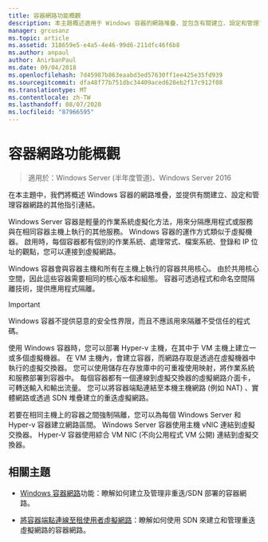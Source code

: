 ```yaml
---
title: 容器網路功能概觀
description: 本主題概述適用于 Windows 容器的網路堆疊，並包含有關建立、設定和管理容器網路的其他指引連結。
manager: grcusanz
ms.topic: article
ms.assetid: 318659e5-e4a5-4e46-99d6-211dfc46f6b8
ms.author: anpaul
author: AnirbanPaul
ms.date: 09/04/2018
ms.openlocfilehash: 7d45987b863eaabd3ed57630ff1ee425e35fd939
ms.sourcegitcommit: dfa48f77b751dbc34409aced628eb2f17c912f08
ms.translationtype: MT
ms.contentlocale: zh-TW
ms.lasthandoff: 08/07/2020
ms.locfileid: "87966595"
---
```

# <a name="container-networking-overview"></a>容器網路功能概觀

>適用於：Windows Server (半年度管道)、Windows Server 2016

在本主題中，我們將概述 Windows 容器的網路堆疊，並提供有關建立、設定和管理容器網路的其他指引連結。

Windows Server 容器是輕量的作業系統虛擬化方法，用來分隔應用程式或服務與在相同容器主機上執行的其他服務。 Windows 容器的運作方式類似于虛擬機器。 啟用時，每個容器都有個別的作業系統、處理常式、檔案系統、登錄和 IP 位址的觀點，您可以連接到虛擬網路。

Windows 容器會與容器主機和所有在主機上執行的容器共用核心。 由於共用核心空間，因此這些容器需要相同的核心版本和組態。 容器可透過程式和命名空間隔離技術，提供應用程式隔離。

>[!IMPORTANT]
>Windows 容器不提供惡意的安全性界限，而且不應該用來隔離不受信任的程式碼。

使用 Windows 容器時，您可以部署 Hyper-v 主機，在其中于 VM 主機上建立一或多個虛擬機器。 在 VM 主機內，會建立容器，而網路存取是透過在虛擬機器中執行的虛擬交換器。 您可以使用儲存在存放庫中的可重複使用映射，將作業系統和服務部署到容器中。 每個容器都有一個連線到虛擬交換器的虛擬網路介面卡，可轉送輸入和輸出流量。 您可以將容器端點連結至本機主機網路 (例如 NAT) 、實體網路或透過 SDN 堆疊建立的重迭虛擬網路。

若要在相同主機上的容器之間強制隔離，您可以為每個 Windows Server 和 Hyper-v 容器建立網路區間。 Windows Server 容器使用主機 vNIC 連結到虛擬交換器。 Hyper-V 容器使用綜合 VM NIC (不向公用程式 VM 公開) 連結到虛擬交換器。

## <a name="related-topics"></a>相關主題

- [Windows 容器網路](https://docs.microsoft.com/virtualization/windowscontainers/container-networking/architecture)功能：瞭解如何建立及管理非重迭/SDN 部署的容器網路。

- [將容器端點連線至租使用者虛擬網路](../../manage/Connect-container-endpoints-to-a-Tenant-Virtual-Network.md)：瞭解如何使用 SDN 來建立和管理重迭虛擬網路的容器網路。